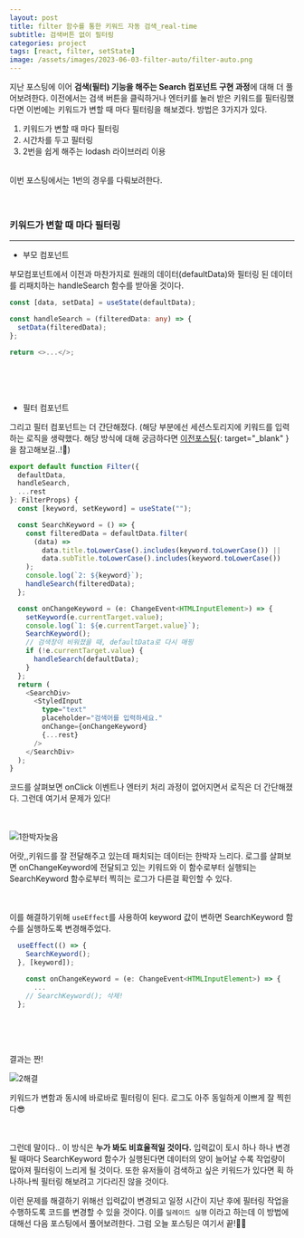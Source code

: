 ```yaml
---
layout: post
title: filter 함수를 통한 키워드 자동 검색_real-time
subtitle: 검색버튼 없이 필터링
categories: project
tags: [react, filter, setState]
image: /assets/images/2023-06-03-filter-auto/filter-auto.png
---
```


지난 포스팅에 이어 **검색(필터) 기능을 해주는 Search 컴포넌트 구현 과정**에 대해 더 풀어보려한다.
이전에서는 검색 버튼을 클릭하거나 엔터키를 눌러 받은 키워드를 필터링했다면 이번에는 키워드가 변할 때 마다 필터링을 해보겠다.
방법은 3가지가 있다.

1. 키워드가 변할 때 마다 필터링
2. 시간차를 두고 필터링
3. 2번을 쉽게 해주는 lodash 라이브러리 이용
   <br /><br />

이번 포스팅에서는 1번의 경우를 다뤄보려한다.
<br /><br /><br />

### 키워드가 변할 때 마다 필터링

---

- 부모 컴포넌트

부모컴포넌트에서 이전과 마찬가지로 원래의 데이터(defaultData)와 필터링 된 데이터를 리패치하는 handleSearch 함수를 받아올 것이다.

```typescript
const [data, setData] = useState(defaultData);

const handleSearch = (filteredData: any) => {
  setData(filteredData);
};

return <>...</>;
```

<br /><br /><br />

- 필터 컴포넌트

그리고 필터 컴포넌트는 더 간단해졌다. (해당 부분에선 세션스토리지에 키워드를 입력하는 로직을 생략했다. 해당 방식에 대해 궁금하다면 [이전포스팅](https://ju-ju2.github.io/project/2023/06/01/filter-for-keyword.html){: target="\_blank" }을 참고해보길..!🌝)

```typescript
export default function Filter({
  defaultData,
  handleSearch,
  ...rest
}: FilterProps) {
  const [keyword, setKeyword] = useState("");

  const SearchKeyword = () => {
    const filteredData = defaultData.filter(
      (data) =>
        data.title.toLowerCase().includes(keyword.toLowerCase()) ||
        data.subTitle.toLowerCase().includes(keyword.toLowerCase())
    );
    console.log(`2: ${keyword}`);
    handleSearch(filteredData);
  };

  const onChangeKeyword = (e: ChangeEvent<HTMLInputElement>) => {
    setKeyword(e.currentTarget.value);
    console.log(`1: ${e.currentTarget.value}`);
    SearchKeyword();
    // 검색창이 비워졌을 때, defaultData로 다시 매핑
    if (!e.currentTarget.value) {
      handleSearch(defaultData);
    }
  };
  return (
    <SearchDiv>
      <StyledInput
        type="text"
        placeholder="검색어를 입력하세요."
        onChange={onChangeKeyword}
        {...rest}
      />
    </SearchDiv>
  );
}
```

코드를 살펴보면 onClick 이벤트나 엔터키 처리 과정이 없어지면서 로직은 더 간단해졌다.
그런데 여기서 문제가 있다!
<br /><br /><br />

![1한박자늦음](https://github.com/Side-Effect-Team/side-effect-frontend/assets/71650663/ed595b05-0c26-423e-93e4-076e427ae652)

어랏,,키워드를 잘 전달해주고 있는데 패치되는 데이터는 한박자 느리다. 로그를 살펴보면 onChangeKeyword에 전달되고 있는 키워드와 이 함수로부터 실행되는 SearchKeyword 함수로부터 찍히는 로그가 다른걸 확인할 수 있다.
<br /><br /><br />

이를 해결하기위해 `useEffect`를 사용하여 keyword 값이 변하면 SearchKeyword 함수를 실행하도록 변경해주었다.

```typescript
  useEffect(() => {
    SearchKeyword();
  }, [keyword]);

    const onChangeKeyword = (e: ChangeEvent<HTMLInputElement>) => {
      ...
    // SearchKeyword(); 삭제!
  };
```

<br /><br /><br />

결과는 짠!

![2해결](https://github.com/Side-Effect-Team/side-effect-frontend/assets/71650663/ecd4cee4-ee69-4c7f-8c83-8160e71bf6db)

키워드가 변함과 동시에 바로바로 필터링이 된다. 로그도 아주 동일하게 이쁘게 잘 찍힌다😎
<br /><br /><br />

그런데 말이다.. 이 방식은 **누가 봐도 비효율적일 것이다.** 입력값이 토시 하나 하나 변경될 때마다 SearchKeyword 함수가 실행된다면 데이터의 양이 늘어날 수록 작업량이 많아져 필터링이 느리게 될 것이다. 또한 유저들이 검색하고 싶은 키워드가 있다면 획 하나하나씩 필터링 해보려고 기다리진 않을 것이다.

이런 문제를 해결하기 위해선 입력값이 변경되고 일정 시간이 지난 후에 필터링 작업을 수행하도록 코드를 변경할 수 있을 것이다. 이를 `딜레이드 실행` 이라고 하는데 이 방법에 대해선 다음 포스팅에서 풀어보려한다. 그럼 오늘 포스팅은 여기서 끝!👋🏻
